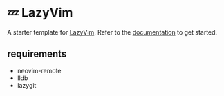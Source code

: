 # 💤 LazyVim


A starter template for [LazyVim](https://github.com/LazyVim/LazyVim).
Refer to the [documentation](https://lazyvim.github.io/installation) to get started.

## requirements
- neovim-remote
- lldb
- lazygit
